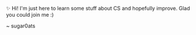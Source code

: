 ✨ Hi! I'm just here to learn some stuff about CS and hopefully improve. Glad you could join me :)
 
 
 ~ sugar0ats

